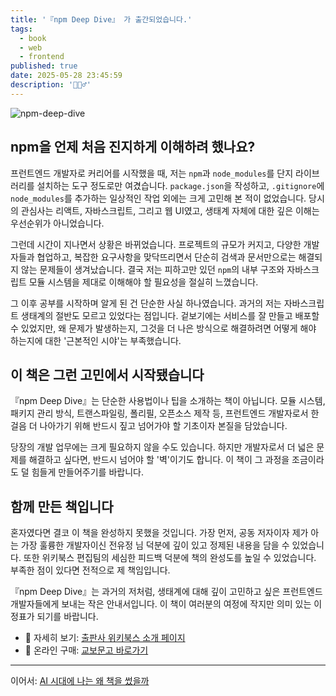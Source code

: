 ```yaml
---
title: '『npm Deep Dive』 가 출간되었습니다.'
tags:
  - book
  - web
  - frontend
published: true
date: 2025-05-28 23:45:59
description: '🙇🏻‍♂️'
---
```


![npm-deep-dive](https://wikibook.co.kr/images/cover/l/9791158396077.jpg)

## npm을 언제 처음 진지하게 이해하려 했나요?

프런트엔드 개발자로 커리어를 시작했을 때, 저는 `npm`과 `node_modules`를 단지 라이브러리를 설치하는 도구 정도로만 여겼습니다. `package.json`을 작성하고, `.gitignore`에 `node_modules`를 추가하는 일상적인 작업 외에는 크게 고민해 본 적이 없었습니다. 당시의 관심사는 리액트, 자바스크립트, 그리고 웹 UI였고, 생태계 자체에 대한 깊은 이해는 우선순위가 아니었습니다.

그런데 시간이 지나면서 상황은 바뀌었습니다. 프로젝트의 규모가 커지고, 다양한 개발자들과 협업하고, 복잡한 요구사항을 맞닥뜨리면서 단순히 검색과 문서만으로는 해결되지 않는 문제들이 생겨났습니다. 결국 저는 피하고만 있던 `npm`의 내부 구조와 자바스크립트 모듈 시스템을 제대로 이해해야 할 필요성을 절실히 느꼈습니다.

그 이후 공부를 시작하며 알게 된 건 단순한 사실 하나였습니다. 과거의 저는 자바스크립트 생태계의 절반도 모르고 있었다는 점입니다. 겉보기에는 서비스를 잘 만들고 배포할 수 있었지만, 왜 문제가 발생하는지, 그것을 더 나은 방식으로 해결하려면 어떻게 해야 하는지에 대한 '근본적인 시야'는 부족했습니다.

## 이 책은 그런 고민에서 시작됐습니다

『npm Deep Dive』는 단순한 사용법이나 팁을 소개하는 책이 아닙니다. 모듈 시스템, 패키지 관리 방식, 트랜스파일링, 폴리필, 오픈소스 제작 등, 프런트엔드 개발자로서 한 걸음 더 나아가기 위해 반드시 짚고 넘어가야 할 기초이자 본질을 담았습니다.

당장의 개발 업무에는 크게 필요하지 않을 수도 있습니다. 하지만 개발자로서 더 넓은 문제를 해결하고 싶다면, 반드시 넘어야 할 '벽'이기도 합니다. 이 책이 그 과정을 조금이라도 덜 힘들게 만들어주기를 바랍니다.

## 함께 만든 책입니다

혼자였다면 결코 이 책을 완성하지 못했을 것입니다. 가장 먼저, 공동 저자이자 제가 아는 가장 훌륭한 개발자이신 전유정 님 덕분에 깊이 있고 정제된 내용을 담을 수 있었습니다. 또한 위키북스 편집팀의 세심한 피드백 덕분에 책의 완성도를 높일 수 있었습니다. 부족한 점이 있다면 전적으로 제 책임입니다.

『npm Deep Dive』는 과거의 저처럼, 생태계에 대해 깊이 고민하고 싶은 프런트엔드 개발자들에게 보내는 작은 안내서입니다. 이 책이 여러분의 여정에 작지만 의미 있는 이정표가 되기를 바랍니다.

- 📘 자세히 보기: [출판사 위키북스 소개 페이지](https://wikibook.co.kr/npm-deep-dive/)
- 🛒 온라인 구매: [교보문고 바로가기](https://product.kyobobook.co.kr/detail/S000216669881)

---

이어서: [AI 시대에 나는 왜 책을 썼을까](/2025/05/why-i-wrote-a-book-in-the-age-of-ai)
